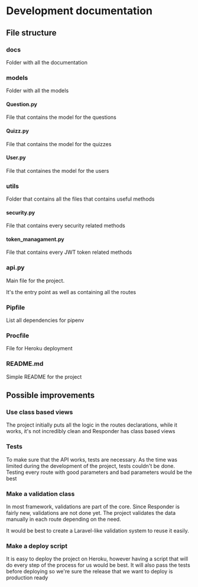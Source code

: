 # Development documentation

## File structure

### docs

Folder with all the documentation

### models

Folder with all the models

#### Question.py

File that contains the model for the questions

#### Quizz.py

File that contains the model for the quizzes

#### User.py

File that containes the model for the users

### utils

Folder that contains all the files that contains useful methods

#### security.py

File that contains every security related methods

#### token_managament.py

File that contains every JWT token related methods

### api.py

Main file for the project.

It's the entry point as well as containing all the routes

### Pipfile

List all dependencies for pipenv

### Procfile

File for Heroku deployment

### README.md

Simple README for the project

## Possible improvements

### Use class based views

The project initially puts all the logic in the routes declarations, while it works, it's not incredibly clean and Responder has class based views

### Tests

To make sure that the API works, tests are necessary.
As the time was limited during the development of the project, tests couldn't be done.
Testing every route with good parameters and bad parameters would be the best

### Make a validation class

In most framework, validations are part of the core. Since Responder is fairly new, validations are not done yet.
The project validates the data manually in each route depending on the need.

It would be best to create a Laravel-like validation system to reuse it easily.

### Make a deploy script

It is easy to deploy the project on Heroku, however having a script that will do every step of the process for us would be best.
It will also pass the tests before deploying so we're sure the release that we want to deploy is production ready